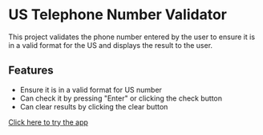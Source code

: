 # US Telephone Number Validator

This project validates the phone number entered by the user to ensure it is in a valid format for the US and displays the result to the user.

## Features

- Ensure it is in a valid format for US number
- Can check it by pressing "Enter" or clicking the check button
- Can clear results by clicking the clear button

[Click here to try the app](https://codepen.io/thanawatpanpinij/full/poMPmGG)
